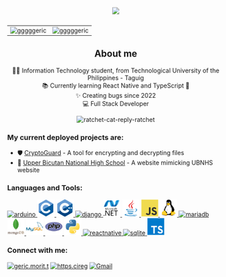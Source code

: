 ###
<div align="center">
  <img src="https://readme-typing-svg.herokuapp.com/?font=Righteous&size=35&center=true&vCenter=true&width=500&height=70&duration=3000&lines=Hello+World!;+My+name+is+Geric+Morit;+Welcome+to+my+profile!" />
</div>

###

<table border="0" cellpadding="20">
  <tr>
    <td>
      <picture>
        <source 
          srcset="https://github-readme-stats.vercel.app/api?username=gggggeric&show_icons=true&locale=en&theme=dark"
          media="(prefers-color-scheme: dark)">
        <img 
          src="https://github-readme-stats.vercel.app/api?username=gggggeric&show_icons=true&locale=en&theme=light" 
          alt="gggggeric" width="400" />
      </picture>
    </td>
    <td>
      <picture>
        <source 
          srcset="https://github-readme-stats.vercel.app/api/top-langs/?username=gggggeric&theme=dark"
          media="(prefers-color-scheme: dark)">
        <img 
          src="https://github-readme-stats.vercel.app/api/top-langs/?username=gggggeric&theme=light" 
          alt="gggggeric" width="300" />
      </picture>
    </td>
  </tr>
</table>



###
<h2 align="center">About me</h2>
<p align="center">
  👨‍💻 Information Technology student, from Technological University of the Philippines - Taguig<br> 
  📚 Currently learning React Native and TypeScript 🚀<br> 
  ✨ Creating bugs since 2022<br> 
  💻 Full Stack Developer
</p>

<p align="center">
  <img src="https://github.com/user-attachments/assets/ffcbd4f3-3e8a-4bf4-b32f-bb83694e7f63" alt="ratchet-cat-reply-ratchet" style="max-height: 100px;">
</p>


###
<h3 align="left">My current deployed projects are: </h3>
<ul>
  <li>🛡️ <a href="https://cryptoguard-fec8.onrender.com/" target="_blank">CryptoGuard</a> - A tool for encrypting and decrypting files</li>
    <li>🏫 <a href="https://upperbicutannationalhighschool-h86l.onrender.com" target="_blank">Upper Bicutan National High School</a> - A website mimicking UBNHS website </li>
</ul>



<h3 align="left">Languages and Tools:</h3>
<p align="left"> <a href="https://www.arduino.cc/" target="_blank" rel="noreferrer"> <img src="https://cdn.worldvectorlogo.com/logos/arduino-1.svg" alt="arduino" width="40" height="40"/> </a> <a href="https://www.cprogramming.com/" target="_blank" rel="noreferrer"> <img src="https://raw.githubusercontent.com/devicons/devicon/master/icons/c/c-original.svg" alt="c" width="40" height="40"/> </a> <a href="https://www.w3schools.com/cpp/" target="_blank" rel="noreferrer"> <img src="https://raw.githubusercontent.com/devicons/devicon/master/icons/cplusplus/cplusplus-original.svg" alt="cplusplus" width="40" height="40"/> </a> <a href="https://www.djangoproject.com/" target="_blank" rel="noreferrer"> <img src="https://cdn.worldvectorlogo.com/logos/django.svg" alt="django" width="40" height="40"/> </a> <a href="https://dotnet.microsoft.com/" target="_blank" rel="noreferrer"> <img src="https://raw.githubusercontent.com/devicons/devicon/master/icons/dot-net/dot-net-original-wordmark.svg" alt="dotnet" width="40" height="40"/> </a> <a href="https://www.java.com" target="_blank" rel="noreferrer"> <img src="https://raw.githubusercontent.com/devicons/devicon/master/icons/java/java-original.svg" alt="java" width="40" height="40"/> </a> <a href="https://developer.mozilla.org/en-US/docs/Web/JavaScript" target="_blank" rel="noreferrer"> <img src="https://raw.githubusercontent.com/devicons/devicon/master/icons/javascript/javascript-original.svg" alt="javascript" width="40" height="40"/> </a> <a href="https://www.linux.org/" target="_blank" rel="noreferrer"> <img src="https://raw.githubusercontent.com/devicons/devicon/master/icons/linux/linux-original.svg" alt="linux" width="40" height="40"/> </a> <a href="https://mariadb.org/" target="_blank" rel="noreferrer"> <img src="https://www.vectorlogo.zone/logos/mariadb/mariadb-icon.svg" alt="mariadb" width="40" height="40"/> </a> <a href="https://www.mongodb.com/" target="_blank" rel="noreferrer"> <img src="https://raw.githubusercontent.com/devicons/devicon/master/icons/mongodb/mongodb-original-wordmark.svg" alt="mongodb" width="40" height="40"/> </a> <a href="https://www.mysql.com/" target="_blank" rel="noreferrer"> <img src="https://raw.githubusercontent.com/devicons/devicon/master/icons/mysql/mysql-original-wordmark.svg" alt="mysql" width="40" height="40"/> </a> <a href="https://www.php.net" target="_blank" rel="noreferrer"> <img src="https://raw.githubusercontent.com/devicons/devicon/master/icons/php/php-original.svg" alt="php" width="40" height="40"/> </a> <a href="https://www.python.org" target="_blank" rel="noreferrer"> <img src="https://raw.githubusercontent.com/devicons/devicon/master/icons/python/python-original.svg" alt="python" width="40" height="40"/> </a> <a href="https://reactnative.dev/" target="_blank" rel="noreferrer"> <img src="https://reactnative.dev/img/header_logo.svg" alt="reactnative" width="40" height="40"/> </a> <a href="https://www.sqlite.org/" target="_blank" rel="noreferrer"> <img src="https://www.vectorlogo.zone/logos/sqlite/sqlite-icon.svg" alt="sqlite" width="40" height="40"/> </a> <a href="https://www.typescriptlang.org/" target="_blank" rel="noreferrer"> <img src="https://raw.githubusercontent.com/devicons/devicon/master/icons/typescript/typescript-original.svg" alt="typescript" width="40" height="40"/> </a> </p>

###

<h3 align="left">Connect with me:</h3>
<p align="left">
  <a href="https://fb.com/geric.morit.t" target="blank"><img align="center" src="https://raw.githubusercontent.com/rahuldkjain/github-profile-readme-generator/master/src/images/icons/Social/facebook.svg" alt="geric.morit.t" height="30" width="40" /></a>
  <a href="https://instagram.com/https.cireg" target="blank"><img align="center" src="https://raw.githubusercontent.com/rahuldkjain/github-profile-readme-generator/master/src/images/icons/Social/instagram.svg" alt="https.cireg" height="30" width="40" /></a>
<a href="mailto:gericmorit3211@gmail.com">
  <img align="center" src="https://i.ibb.co/C9ZhdpW/gmail-logo.png" alt="Gmail" height="40" width="40" />
</a>
</p>






